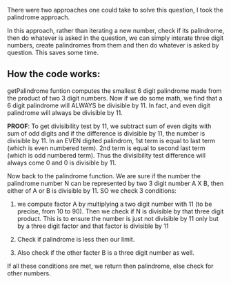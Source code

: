 There were two approaches one could take to solve this question, I took the palindrome approach.
                
In this approach, rather than iterating a new number, check if its palindrome, then do whatever is asked in the question, we can simply interate three digit numbers, create palindromes from them and then do whatever is asked by question. This saves some time.

## How the code works:
getPalindrome funtion computes the smallest 6 digit palindrome made from the product of two 3 digit numbers. Now if we do some math, we find that a 6 digit palindrome will ALWAYS be divisible by 11. In fact, and even digit palindrome will always be divisible by 11. 

**PROOF**: To get divisibility test by 11, we subtract sum of even digits with sum of odd digits and if the difference is divisible by 11, the number is divisible by 11. In an EVEN digited palindrom, 1st term is equal to last term (which is even numbered term). 2nd term is equal to second last term (which is odd numbered term). Thus the divisibility test difference will always come 0 and 0 is divisible by 11.

Now back to the palindrome function. We are sure if the number the palindrome number N can be represented by two 3 digit number A X B, then either of A or B is divisible by 11. SO we check 3 conditions:

1. we compute factor A by multiplying a two digit number with 11 (to be precise, from 10 to 90). Then we check if N is divisible by that three digit product. This is to ensure the number is just not divisible by 11 only but by a three digit factor and that factor is divisible by 11

2. Check if palindrome is less then our limit.

3. Also check if the other facter B is a three digit number as well.

If all these conditions are met, we return then palindrome, else check for other numbers.
